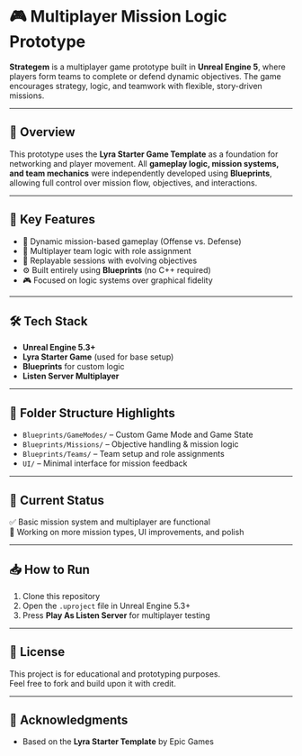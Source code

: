 # 🎮 Multiplayer Mission Logic Prototype

**Strategem** is a multiplayer game prototype built in **Unreal Engine 5**, where players form teams to complete or defend dynamic objectives. The game encourages strategy, logic, and teamwork with flexible, story-driven missions.

---

## 🚀 Overview

This prototype uses the **Lyra Starter Game Template** as a foundation for networking and player movement. All **gameplay logic, mission systems, and team mechanics** were independently developed using **Blueprints**, allowing full control over mission flow, objectives, and interactions.

---

## 🧠 Key Features

- 🎯 Dynamic mission-based gameplay (Offense vs. Defense)
- 👥 Multiplayer team logic with role assignment
- 🔁 Replayable sessions with evolving objectives
- ⚙️ Built entirely using **Blueprints** (no C++ required)
- 🎮 Focused on logic systems over graphical fidelity

---

## 🛠️ Tech Stack

- **Unreal Engine 5.3+**
- **Lyra Starter Game** (used for base setup)
- **Blueprints** for custom logic
- **Listen Server Multiplayer**

---

## 📂 Folder Structure Highlights

- `Blueprints/GameModes/` – Custom Game Mode and Game State
- `Blueprints/Missions/` – Objective handling & mission logic
- `Blueprints/Teams/` – Team setup and role assignments
- `UI/` – Minimal interface for mission feedback

---

## 🧪 Current Status

✅ Basic mission system and multiplayer are functional  
🧩 Working on more mission types, UI improvements, and polish

---

## 📥 How to Run

1. Clone this repository
2. Open the `.uproject` file in Unreal Engine 5.3+
3. Press **Play As Listen Server** for multiplayer testing

---

## 📄 License

This project is for educational and prototyping purposes.  
Feel free to fork and build upon it with credit.

---

## 🙌 Acknowledgments

- Based on the **Lyra Starter Template** by Epic Games
